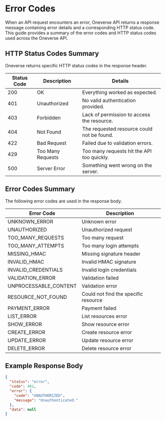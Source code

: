 # Error Codes

When an API request encounters an error, Oneverse API returns a response message containing error details and a corresponding HTTP status code. This guide provides a summary of the error codes and HTTP status codes used across the Oneverse API.

## HTTP Status Codes Summary

Oneverse returns specific HTTP status codes in the response header.

| Status Code | Description       | Details                                    |
| ----------- | ----------------- | ------------------------------------------ |
| 200         | OK                | Everything worked as expected.             |
| 401         | Unauthorized      | No valid authentication provided.          |
| 403         | Forbidden         | Lack of permission to access the resource. |
| 404         | Not Found         | The requested resource could not be found. |
| 422         | Bad Request       | Failed due to validation errors.           |
| 429         | Too Many Requests | Too many requests hit the API too quickly. |
| 500         | Server Error      | Something went wrong on the server.        |

## Error Codes Summary

The following error codes are used in the response body.

| Error Code            | Description                          |
| --------------------- | ------------------------------------ |
| UNKNOWN_ERROR         | Unknown error                        |
| UNAUTHORIZED          | Unauthorized request                 |
| TOO_MANY_REQUESTS     | Too many request                     |
| TOO_MANY_ATTEMPTS     | Too many login attempts              |
| MISSING_HMAC          | Missing signature header             |
| INVALID_HMAC          | Invalid HMAC signature               |
| INVALID_CREDENTIALS   | Invalid login credentials            |
| VALIDATION_ERROR      | Validation failed                    |
| UNPROCESSABLE_CONTENT | Validation error                     |
| RESOURCE_NOT_FOUND    | Could not find the specific resource |
| PAYMENT_ERROR         | Payment failed                       |
| LIST_ERROR            | List resources error                 |
| SHOW_ERROR            | Show resource error                  |
| CREATE_ERROR          | Create resource error                |
| UPDATE_ERROR          | Update resource error                |
| DELETE_ERROR          | Delete resource error                |

## Example Response Body

```json
{
  "status": "error",
  "code": 401,
  "error": {
    "code": "UNAUTHORIZED",
    "message": "Unauthenticated."
  },
  "data": null
}
```
